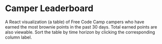 # Camper Leaderboard
A React visualization (a table) of Free Code Camp campers who have earned the most brownie points in the past 30 days. Total earned points are also viewable. Sort the table by time horizon by clicking the corresponding column label.
